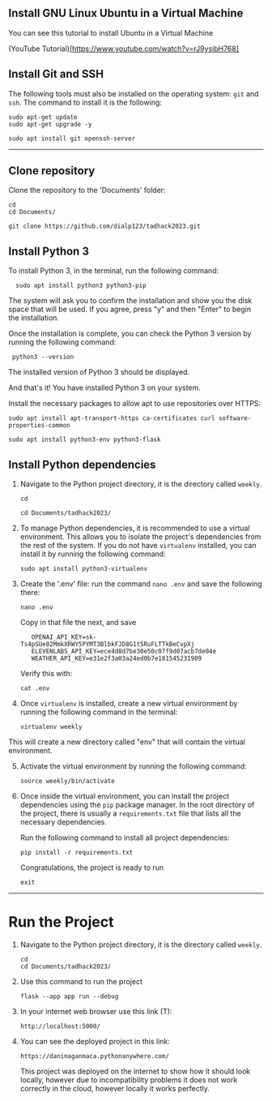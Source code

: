 ## Install GNU Linux Ubuntu in a Virtual Machine 

You can see this tutorial to install Ubuntu in a Virtual Machine

(YouTube Tutorial)[https://www.youtube.com/watch?v=rJ9ysibH768]

## Install Git and SSH 

The following tools must also be installed on the operating system: `git` and `ssh`. The command to install it is the following:

```
sudo apt-get update
sudo apt-get upgrade -y
```

```
sudo apt install git openssh-server
```

----
## Clone repository

Clone the repository to the 'Documents' folder: 

```
cd
cd Documents/
```
```
git clone https://github.com/dialp123/tadhack2023.git
```
## Install Python 3

To install Python 3, in the terminal, run the following command:

```
  sudo apt install python3 python3-pip
```

The system will ask you to confirm the installation and show you the disk space that will be used. If you agree, press "y" and then "Enter" to begin the installation.

Once the installation is complete, you can check the Python 3 version by running the following command:

```
 python3 --version
```

The installed version of Python 3 should be displayed.

And that's it! You have installed Python 3 on your system.


Install the necessary packages to allow apt to use repositories over HTTPS:
   ```
   sudo apt install apt-transport-https ca-certificates curl software-properties-common
   ```
   ```
   sudo apt install python3-env python3-flask
   ```

## Install Python dependencies

1. Navigate to the Python project directory, it is the directory called `weekly`.

   ```
   cd
   
   cd Documents/tadhack2023/
   ```

2. To manage Python dependencies, it is recommended to use a virtual environment. This allows you to isolate the project's dependencies from the rest of the system. If you do not have `virtualenv` installed, you can install it by running the following command:
   ```
   sudo apt install python3-virtualenv
   ```
3. Create the '.env' file: run the command `nano .env` and save the following there:
   ```
   nano .env
   ```
   Copy in that file the next, and save
   ```
      OPENAI_API_KEY=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
      ELEVENLABS_API_KEY=ece4d8d7be30e50c07f9d07acb7de04e
      WEATHER_API_KEY=e31e2f3a03a24ed0b7e181545231909
   ```
   Verify this with:
   ```
   cat .env
   ```
4. Once `virtualenv` is installed, create a new virtual environment by running the following command in the terminal:
   ```
   virtualenv weekly
   ```

This will create a new directory called "env" that will contain the virtual environment.

5. Activate the virtual environment by running the following command:
     ```
     source weekly/bin/activate

6. Once inside the virtual environment, you can install the project dependencies using the `pip` package manager. In the root directory of the project, there is usually a `requirements.txt` file that lists all the necessary dependencies.

    Run the following command to install all project dependencies:

   ```
   pip install -r requirements.txt
   ```
   Congratulations, the project is ready to run
   ```
   exit
   ```

----
# Run the Project  

1. Navigate to the Python project directory, it is the directory called `weekly`.

   ```
   cd
   cd Documents/tadhack2023/
   ```
2. Use this command to run the project
   ```
   flask --app app run --debug
   ```
3. In your internet web browser use this link (T):
   ```
   http://localhost:5000/
   ```
4. You can see the deployed project in this link:
   ```
   https://daninaganmaca.pythonanywhere.com/
   ```
   This project was deployed on the internet to show how it should look locally, however due to incompatibility problems it does not work correctly in the cloud, however locally it works perfectly.
